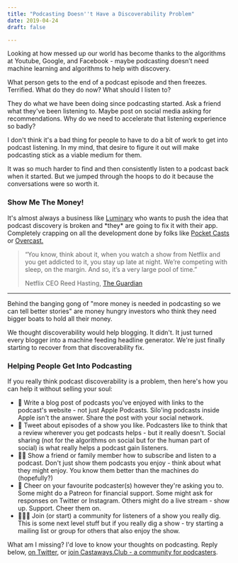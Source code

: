 ```yaml
---
title: "Podcasting Doesn''t Have a Discoverability Problem"
date: 2019-04-24
draft: false

---
```


Looking at how messed up our world has become thanks to the algorithms at Youtube, Google, and Facebook - maybe podcasting doesn’t need machine learning and algorithms to help with discovery.

What person gets to the end of a podcast episode and then freezes. Terrified. What do they do now? What should I listen to?

They do what we have been doing since podcasting started. Ask a friend what they've been listening to. Maybe post on social media asking for recommendations. Why do we need to accelerate that listening experience so badly?

I don't think it's a bad thing for people to have to do a bit of work to get into podcast listening. In my mind, that desire to figure it out will make podcasting stick as a viable medium for them.

It was so much harder to find and then consistently listen to a podcast back when it started. But we jumped through the hoops to do it because the conversations were so worth it.

### Show Me The Money!

It's almost always a business like [Luminary](https://luminarypodcasts.com/) who wants to push the idea that podcast discovery is broken and \*they\* are going to fix it with their app. Completely crapping on all the development done by folks like [Pocket Casts](https://www.pocketcasts.com) or [Overcast.](https://overcast.fm)

> “You know, think about it, when you watch a show from Netflix and you get addicted to it, you stay up late at night. We’re competing with sleep, on the margin. And so, it’s a very large pool of time.”
> 
> Netflix CEO Reed Hasting, [The Guardian](https://www.theguardian.com/technology/2017/apr/18/netflix-competitor-sleep-uber-facebook)  

* * *

Behind the banging gong of "more money is needed in podcasting so we can tell better stories" are money hungry investors who think they need bigger boats to hold all their money.

We thought discoverability would help blogging. It didn't. It just turned every blogger into a machine feeding headline generator. We're just finally starting to recover from that discoverability fix.

### Helping People Get Into Podcasting

If you really think podcast discoverability is a problem, then here's how you can help it without selling your soul:

*   📝 Write a blog post of podcasts you've enjoyed with links to the podcast's website - not just Apple Podcasts. Silo'ing podcasts inside Apple isn't the answer. Share the post with your social network.
*   🦉 Tweet about episodes of a show you like. Podcasters like to think that a review wherever you get podcasts helps - but it really doesn't. Social sharing (not for the algorithms on social but for the human part of social) is what really helps a podcast gain listeners.
*   👩‍🏫 Show a friend or family member how to subscribe and listen to a podcast. Don't just show them podcasts you enjoy - think about what they might enjoy. You know them better than the machines do (hopefully?)
*   🍻 Cheer on your favourite podcaster(s) however they're asking you to. Some might do a Patreon for financial support. Some might ask for responses on Twitter or Instagram. Others might do a live stream - show up. Support. Cheer them on.
*   👷🏽‍♀️ Join (or start) a community for listeners of a show you really dig. This is some next level stuff but if you really dig a show - try starting a mailing list or group for others that also enjoy the show.

What am I missing? I'd love to know your thoughts on podcasting. Reply below, [on Twitter](https://twitter.com/iChris/status/1121158715363794945), or [join Castaways.Club - a community for podcasters](https://castaways.club).
